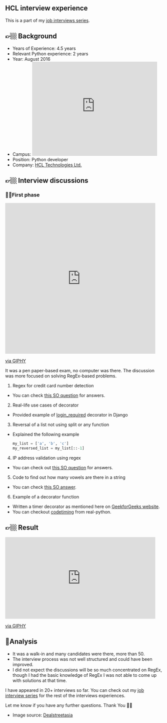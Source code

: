 ## HCL interview experience

This is a part of my [job interviews series](https://blog.soumendrak.com/series/job-interview). 

## 👉🏼 Background

- Years of Experience: 4.5 years
- Relevant Python experience: 2 years
- Year: August 2016
- Campus: <iframe src="https://www.google.com/maps/embed?pb=!1m18!1m12!1m3!1d3889.9928778325343!2d77.6718032!3d12.8437363!2m3!1f0!2f0!3f0!3m2!1i1024!2i768!4f13.1!3m3!1m2!1s0x3bae14bed0844fd1%3A0xe740ad12ff967924!2sHCL%20Technologies%20Ltd.!5e0!3m2!1sen!2sin!4v1640808868068!5m2!1sen!2sin" width="400" height="300" style="border:0;" allowfullscreen="" loading="lazy"></iframe>
- Position: Python developer
- Company: [HCL Technologies Ltd.](https://www.hcltech.com/)

## 👉🏼 Interview discussions


### ☝🏼First phase


<iframe src="https://giphy.com/embed/7vAwzgBZGdQCQ0DSC3" width="480" height="480" frameBorder="0" class="giphy-embed" allowFullScreen></iframe><p><a href="https://giphy.com/gifs/SportsManias-emoji-sportsmanias-7vAwzgBZGdQCQ0DSC3">via GIPHY</a></p>


It was a pen paper-based exam, no computer was there. The discussion was more focused on solving RegEx-based problems.

1. Regex for credit card number detection
  - You can check [this SO question](https://stackoverflow.com/q/33227309/5014656) for answers.
2. Real-life use cases of decorator
  - Provided example of [login_required](https://www.fullstackpython.com/django-contrib-auth-decorators-login-required-examples.html) decorator in Django
3. Reversal of a list not using split or any function
  - Explained the following example
    ```python
    my_list = ['a', 'b', 'c']
    my_reversed_list = my_list[::-1]
    ```
4. IP address validation using regex
  - You can check out [this SO question](https://stackoverflow.com/q/3462784/5014656) for answers.
5. Code to find out how many vowels are there in a string
  - You can check [this SO answer](https://stackoverflow.com/a/25885108/5014656).
6. Example of a decorator function
  - Written a timer decorator as mentioned here on [GeekforGeeks website](https://www.geeksforgeeks.org/timing-functions-with-decorators-python/).
  - You can checkout [codetiming](https://github.com/realpython/codetiming) from real-python.

## 👉🏼 Result

<iframe src="https://giphy.com/embed/uioRxCBKjr24K44GJF" width="480" height="260" frameBorder="0" class="giphy-embed" allowFullScreen></iframe><p><a href="https://giphy.com/gifs/theupsidefilm-movie-trailer-the-upside-film-uioRxCBKjr24K44GJF">via GIPHY</a></p>


## 🤔Analysis

- It was a walk-in and many candidates were there, more than 50.
- The interview process was not well structured and could have been improved.
- I did not expect the discussions will be so much concentrated on RegEx, though I had the basic knowledge of RegEx I was not able to come up with solutions at that time.

I have appeared in 20+ interviews so far. You can check out my [job interview series](https://blog.soumendrak.com/series/job-interview) for the rest of the interviews experiences.

Let me know if you have any further questions. Thank You 🙏🏼

- Image source: [Dealstreetasia](https://www.dealstreetasia.com/stories/hcl-technologies-dws-207813/)
